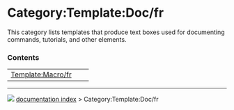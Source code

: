 # Category:Template:Doc/fr
This category lists templates that produce text boxes used for documenting commands, tutorials, and other elements.

### Contents

|     |     |     |
| --- | --- | --- |
| [Template:Macro/fr](Template_Macro/fr.md) |



---
![](images/Right_arrow.png) [documentation index](../README.md) > Category:Template:Doc/fr
